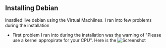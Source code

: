 ## Installing Debian

Insatlled live debian using the Virtual Machiines. I ran into few problems during the installation
- First problem I ran into during the installation was the warning of "Please use a kernel appropirate for your CPU". Here is the ![Screenshot](https://github.com/Bishwasghimire-AA/mymarkdownexecrise/assets/144313610/75647fb9-7fe5-4cf2-86bf-c2bd670b05f8)

